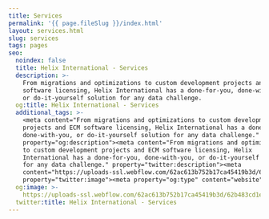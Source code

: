 ```yaml
---
title: Services
permalink: '{{ page.fileSlug }}/index.html'
layout: services.html
slug: services
tags: pages
seo:
  noindex: false
  title: Helix International - Services
  description: >-
    From migrations and optimizations to custom development projects and ECM
    software licensing, Helix International has a done-for-you, done-with-you,
    or do-it-yourself solution for any data challenge.
  og:title: Helix International - Services
  additional_tags: >-
    <meta content="From migrations and optimizations to custom development
    projects and ECM software licensing, Helix International has a done-for-you,
    done-with-you, or do-it-yourself solution for any data challenge."
    property="og:description"><meta content="From migrations and optimizations
    to custom development projects and ECM software licensing, Helix
    International has a done-for-you, done-with-you, or do-it-yourself solution
    for any data challenge." property="twitter:description"><meta
    content="https://uploads-ssl.webflow.com/62ac613b752b17ca45419b3d/62b483cd1ef6205d18fd6507_meta-image.png"
    property="twitter:image"><meta property="og:type" content="website">
  og:image: >-
    https://uploads-ssl.webflow.com/62ac613b752b17ca45419b3d/62b483cd1ef6205d18fd6507_meta-image.png
  twitter:title: Helix International - Services
---
```



